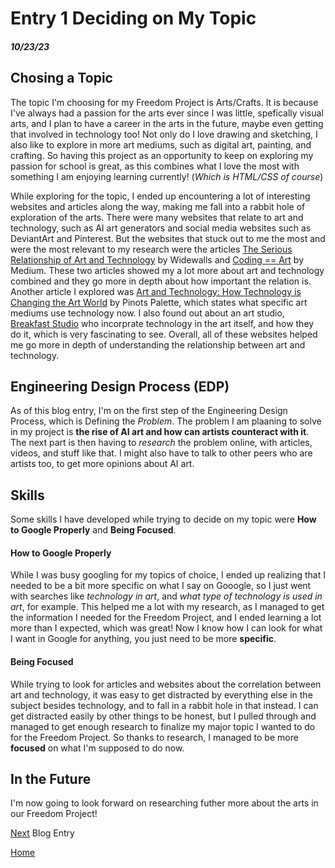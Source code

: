 # Entry 1 Deciding on My Topic
##### 10/23/23

## Chosing a Topic
The topic I'm choosing for my Freedom Project is Arts/Crafts. It is because I've always had a passion for the arts ever since I was little, spefically visual arts, and I plan to have a career in the arts in the future, maybe even getting that involved in technology too! Not only do I love drawing and sketching, I also like to explore in more art mediums, such as digital art, painting, and crafting. So having this project as an opportunity to keep on exploring my passion for school is great, as this combines what I love the most with something I am enjoying learning currently! (_Which is HTML/CSS of course_)

While exploring for the topic, I ended up encountering a lot of interesting websites and articles along the way, making me fall into a rabbit hole of exploration of the arts. There were many websites that relate to art and technology, such as AI art generators and social media websites such as DeviantArt and Pinterest. But the websites that stuck out to me the most and were the most relevant to my research were the articles [The Serious Relationship of Art and Technology](https://www.widewalls.ch/magazine/the-serious-relationship-of-art-and-technology) by Widewalls and [Coding == Art](https://medium.com/@mauralian/coding-art-312efa2020fd) by Medium. These two articles showed my a lot more about art and technology combined and they go more in depth about how important the relation is. Another article I explored was [Art and Technology: How Technology is Changing the Art World](https://www.pinotspalette.com/naperville/blog/creative-life/-pinotspalettenaperville-art-and-technology-how-technology-is-changing-the-art-world#:~:text=Digital%20art%20uses%20digital%20technology,projectors%2C%20and%20other%20digital%20platforms.) by Pinots Palette, which states what specific art mediums use technology now. I also found out about an art studio, [Breakfast Studio](https://breakfaststudio.com/) who incorprate technology in the art itself, and how they do it, which is very fascinating to see. Overall, all of these websites helped me go more in depth of understanding the relationship between art and technology.

## Engineering Design Process (EDP)
As of this blog entry, I'm on the first step of the Engineering Design Process, which is Defining the _Problem_. The problem I am plaaning to solve in my project is __the rise of AI art and how can artists counteract with it__. The next part is then having to *research* the problem online, with articles, videos, and stuff like that. I might also have to talk to other peers who are artists too, to get more opinions about AI art.

## Skills
Some skills I have developed while trying to decide on my topic were __How to Google Properly__ and __Being Focused__.

#### How to Google Properly
While I was busy googling for my topics of choice, I ended up realizing that I needed to be a bit more specific on what I say on Gooogle, so I just went with searches like *technology in art*, and *what type of technology is used in art*, for example. This helped me a lot with my research, as I managed to get the information I needed for the Freedom Project, and I ended learning a lot more than I expected, which was great! Now I know how I can look for what I want in Google for anything, you just need to be more **specific**.

#### Being Focused
While trying to look for articles and websites about the correlation between art and technology, it was easy to get distracted by everything else in the subject besides technology, and to fall in a rabbit hole in that instead. I can get distracted easily by other things to be honest, but I pulled through and managed to get enough research to finalize my major topic I wanted to do for the Freedom Project. So thanks to research, I managed to be more **focused** on what I'm supposed to do now.

## In the Future
I'm now going to look forward on researching futher more about the arts in our Freedom Project!

[Next](entry02.md) Blog Entry

[Home](../README.md)
